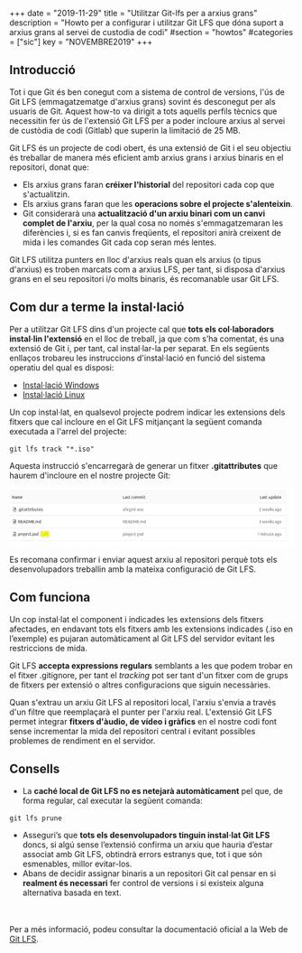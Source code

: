 +++
date        = "2019-11-29"
title       = "Utilitzar Git-lfs per a arxius grans"
description = "Howto per a configurar i utilitzar Git LFS que dóna suport a arxius grans al servei de custodia de codi"
#section     = "howtos"
#categories  = ["sic"]
key         = "NOVEMBRE2019"
+++

## Introducció

Tot i que Git és ben conegut com a sistema de control de versions, l'ús de Git LFS (emmagatzematge d'arxius grans) sovint és desconegut per als usuaris de Git. Aquest how-to va dirigit a tots aquells perfils tècnics que necessitin fer ús de l'extensió Git LFS per a poder incloure arxius al servei de custòdia de codi (Gitlab) que superin la limitació de 25 MB.

Git LFS és un projecte de codi obert, és una extensió de Git i el seu objectiu és treballar de manera més eficient amb arxius grans i arxius binaris en el repositori, donat que:

- Els arxius grans faran **créixer l'historial** del repositori cada cop que s'actualitzin.
- Els arxius grans faran que les **operacions sobre el projecte s'alenteixin**.
- Git considerarà una **actualització d'un arxiu binari com un canvi complet de l'arxiu**, per la qual cosa no només s'emmagatzemaran les diferències i, si es fan canvis freqüents, el repositori anirà creixent de mida i les comandes Git cada cop seran més lentes.

Git LFS utilitza punters en lloc d'arxius reals quan els arxius (o tipus d'arxius) es troben marcats com a arxius LFS, per tant, si disposa d'arxius grans en el seu repositori i/o molts binaris, és recomanable usar Git LFS.

## Com dur a terme la instal·lació

Per a utilitzar Git LFS dins d'un projecte cal que **tots els col·laboradors instal·lin l'extensió** en el lloc de treball, ja que com s’ha comentat, és una extensió de Git i, per tant, cal instal·lar-la per separat. En els següents enllaços trobareu les instruccions d'instal·lació en funció del sistema operatiu del qual es disposi:

* [Instal·lació Windows](https://github.com/git-lfs/git-lfs/wiki/Installation#windows)
* [Instal·lació Linux](https://github.com/git-lfs/git-lfs/wiki/Installation#debian-and-ubuntu)

Un cop instal·lat, en qualsevol projecte podrem indicar les extensions dels fitxers que cal incloure en el Git LFS mitjançant la següent comanda executada a l'arrel del projecte:

```
git lfs track "*.iso"
```

Aquesta instrucció s'encarregarà de generar un fitxer **.gitattributes** que haurem d'incloure en el nostre projecte Git:

![Git-lfs](/related/sic/git-lfs.png)
<br/>

Es recomana confirmar i enviar aquest arxiu al repositori perquè tots els desenvolupadors treballin amb la mateixa configuració de Git LFS.

## Com funciona

Un cop instal·lat el component i indicades les extensions dels fitxers afectades, en endavant tots els fitxers amb les extensions indicades (.iso en l’exemple) es pujaran automàticament al Git LFS del servidor evitant les restriccions de mida.

Git LFS **accepta expressions regulars** semblants a les que podem trobar en el fitxer .gitignore, per tant el _tracking_ pot ser tant d'un fitxer com de grups de fitxers per extensió o altres configuracions que siguin necessàries.

Quan s'extrau un arxiu Git LFS al repositori local, l'arxiu s'envia a través d'un filtre que reemplaçarà el punter per l'arxiu real.
L'extensió Git LFS permet integrar **fitxers d'àudio, de vídeo i gràfics** en el nostre codi font sense incrementar la mida del repositori central i evitant possibles problemes de rendiment en el servidor.

## Consells

- La **caché local de Git LFS no es netejarà automàticament** pel que, de forma regular, cal executar la següent comanda:
```
git lfs prune
```
- Asseguri’s que **tots els desenvolupadors tinguin instal·lat Git LFS** doncs, si algú sense l’extensió confirma un arxiu que hauria d’estar associat amb Git LFS, obtindrà errors estranys que, tot i que són esmenables, millor evitar-los.
- Abans de decidir assignar binaris a un repositori Git cal pensar en si **realment és necessari** fer control de versions i si existeix alguna alternativa basada en text.

<br/><br/>
Per a més informació, podeu consultar la documentació oficial a la Web de [Git LFS](https://docs.gitlab.com/ee/workflow/lfs/manage_large_binaries_with_git_lfs.html).
